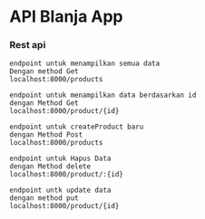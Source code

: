 # API Blanja App

### Rest api 
~~~
endpoint untuk menampilkan semua data
Dengan method Get
localhost:8000/products
~~~

~~~
endpoint untuk menampilkan data berdasarkan id
dengan Method Get
localhost:8000/product/{id}
~~~

~~~
endpoint untuk createProduct baru
dengan Method Post
localhost:8000/products
~~~

~~~
endpoint untuk Hapus Data
dengan Method delete
localhost:8000/product/:{id}
~~~

~~~
endpoint untk update data
dengan method put
localhost:8000/product/{id}
~~~